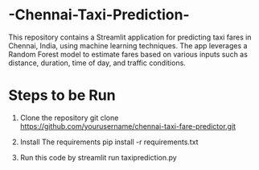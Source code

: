 # -Chennai-Taxi-Prediction-
This repository contains a Streamlit application for predicting taxi fares in Chennai, India, using machine learning techniques. The app leverages a Random Forest model to estimate fares based on various inputs such as distance, duration, time of day, and traffic conditions. 

# Steps to be Run 
1. Clone the repository 
 git clone https://github.com/yourusername/chennai-taxi-fare-predictor.git

2. Install The requirements
  pip install -r requirements.txt

3. Run this code by 
    streamlit run taxiprediction.py
